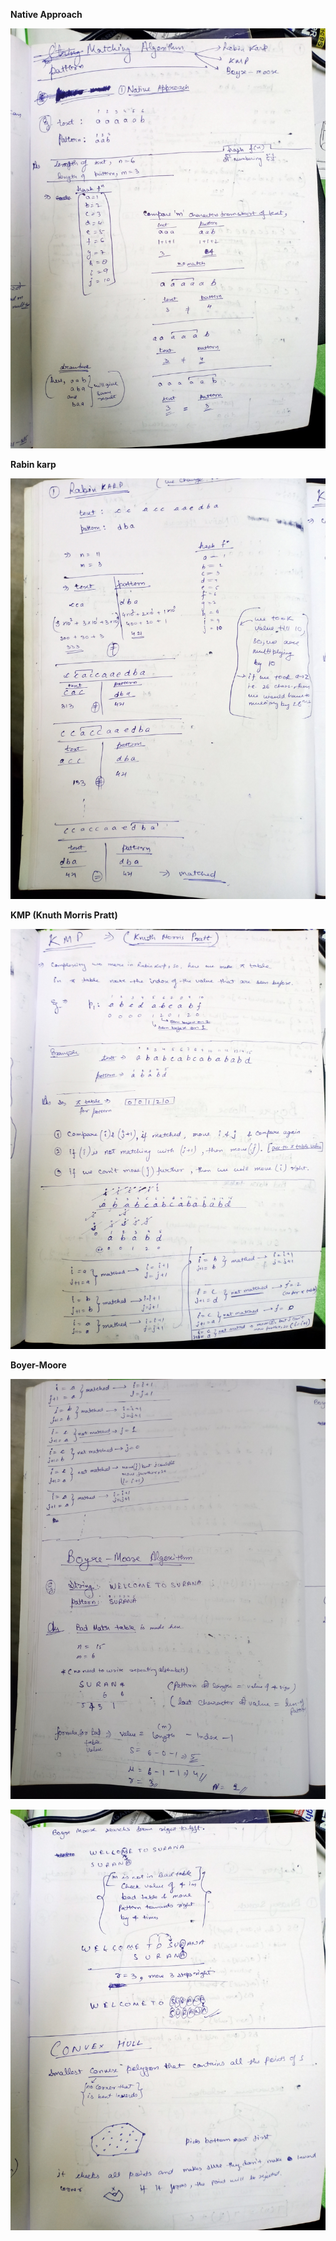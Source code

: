 **Native Approach**

![img.png](img.png)

**Rabin karp**

![img_1.png](img_1.png)

**KMP (Knuth Morris Pratt)**

![img_2.png](img_2.png)

**Boyer-Moore**

![img_3.png](img_3.png)

![img_4.png](img_4.png)